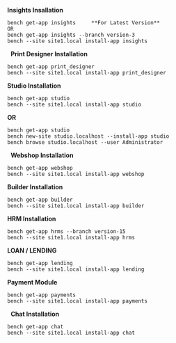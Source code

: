 **Insights Insallation**   
```
bench get-app insights     **For Latest Version**
OR
bench get-app insights --branch version-3
bench --site site1.local install-app insights
````
 
**Print Designer Installation**  
```
bench get-app print_designer   
bench --site site1.local install-app print_designer   
```
**Studio Installation**
```
bench get-app studio   
bench --site site1.local install-app studio
```
**OR**
```
bench get-app studio
bench new-site studio.localhost --install-app studio
bench browse studio.localhost --user Administrator
````
 
**Webshop Installation**   
```
bench get-app webshop   
bench --site site1.local install-app webshop   
```
**Builder Installation**   
```
bench get-app builder   
bench --site site1.local install-app builder   
```

**HRM Installation**   
```
bench get-app hrms --branch version-15  
bench --site site1.local install-app hrms  
```

**LOAN / LENDING**
```
bench get-app lending
bench --site site1.local install-app lending
```
 
**Payment Module**   
```
bench get-app payments   
bench --site site1.local install-app payments   
```
 
**Chat Installation**
```
bench get-app chat    
bench --site site1.local install-app chat   
```
